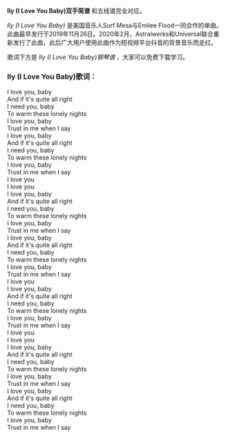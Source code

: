 

**Ily (I Love You Baby)双手简谱** 和五线谱完全对应。

_Ily (I Love You Baby)_ 是美国音乐人Surf Mesa与Emilee
Flood一同合作的单曲。此曲最早发行于2019年11月26日。2020年2月，Astralwerks和Universal联合重新发行了此曲，此后广大用户使用此曲作为短视频平台抖音的背景音乐而走红。

歌词下方是 _Ily (I Love You Baby)钢琴谱_ ，大家可以免费下载学习。

### Ily (I Love You Baby)歌词：

I love you, baby  
And if it's quite all right  
I need you, baby  
To warm these lonely nights  
I love you, baby  
Trust in me when I say  
I love you, baby  
And if it's quite all right  
I need you, baby  
To warm these lonely nights  
I love you, baby  
Trust in me when I say  
I love you  
I love you  
I love you, baby  
And if it's quite all right  
I need you, baby  
To warm these lonely nights  
I love you, baby  
Trust in me when I say  
I love you, baby  
And if it's quite all right  
I need you, baby  
To warm these lonely nights  
I love you, baby  
Trust in me when I say  
I love you  
I love you, baby  
And if it's quite all right  
I need you, baby  
To warm these lonely nights  
I love you, baby  
Trust in me when I say  
I love you  
I love you  
I love you, baby  
And if it's quite all right  
I need you, baby  
To warm these lonely nights  
I love you, baby  
Trust in me when I say  
I love you, baby  
And if it's quite all right  
I need you, baby  
To warm these lonely nights  
I love you, baby  
Trust in me when I say

